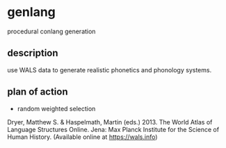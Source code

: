 # genlang
procedural conlang generation

## description
use WALS data to generate realistic phonetics and phonology systems.

## plan of action
+ random weighted selection


Dryer, Matthew S. & Haspelmath, Martin (eds.) 2013. The World Atlas of Language Structures Online. Jena: Max Planck Institute for the Science of Human History. (Available online at https://wals.info)
